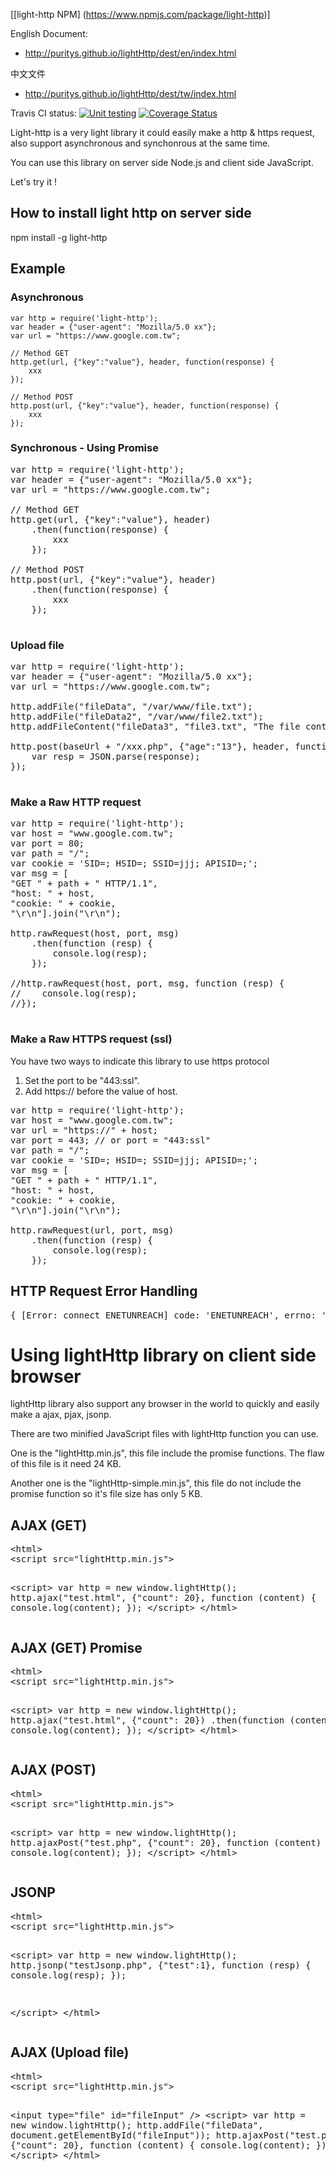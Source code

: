 
[[light-http NPM] (https://www.npmjs.com/package/light-http)]

English Document:
* http://puritys.github.io/lightHttp/dest/en/index.html

中文文件
* http://puritys.github.io/lightHttp/dest/tw/index.html


Travis CI status: [![Unit testing](https://travis-ci.org/puritys/lightHttp.png?branch=master)](https://travis-ci.org/puritys/lightHttp) [![Coverage Status](https://coveralls.io/repos/puritys/lightHttp/badge.png?branch=master)](https://coveralls.io/r/puritys/lightHttp?branch=master)

Light-http is a very light library it could easily make a http & https request, also support asynchronous and synchonrous at the same time.

You can use this library on server side Node.js  and client side JavaScript.

Let's try it !


## How to install light http on server side 
npm install -g light-http

## Example 

### Asynchronous 



    var http = require('light-http');
    var header = {"user-agent": "Mozilla/5.0 xx"};
    var url = "https://www.google.com.tw";
    
    // Method GET
    http.get(url, {"key":"value"}, header, function(response) {
        xxx
    });
    
    // Method POST
    http.post(url, {"key":"value"}, header, function(response) {
        xxx
    });


### Synchronous - Using Promise

<pre>
var http = require('light-http');
var header = {"user-agent": "Mozilla/5.0 xx"};
var url = "https://www.google.com.tw";

// Method GET
http.get(url, {"key":"value"}, header)
    .then(function(response) {
        xxx
    });

// Method POST
http.post(url, {"key":"value"}, header)
    .then(function(response) {
        xxx
    });

</pre>


### Upload file

<pre>
var http = require('light-http');
var header = {"user-agent": "Mozilla/5.0 xx"};
var url = "https://www.google.com.tw";

http.addFile("fileData", "/var/www/file.txt");
http.addFile("fileData2", "/var/www/file2.txt");
http.addFileContent("fileData3", "file3.txt", "The file content");

http.post(baseUrl + "/xxx.php", {"age":"13"}, header, function(response) {
    var resp = JSON.parse(response);
});

</pre>

### Make a Raw HTTP request
<pre>
var http = require('light-http');
var host = "www.google.com.tw";
var port = 80;
var path = "/";
var cookie = 'SID=; HSID=; SSID=jjj; APISID=;';
var msg = [
"GET " + path + " HTTP/1.1",
"host: " + host,
"cookie: " + cookie,
"\r\n"].join("\r\n");

http.rawRequest(host, port, msg)
    .then(function (resp) {
        console.log(resp);
    });

//http.rawRequest(host, port, msg, function (resp) {
//    console.log(resp);
//});

</pre>

### Make a Raw HTTPS request (ssl)

You have two ways to indicate this library to use https protocol

1. Set the port to be "443:ssl".
2. Add https:// before the value of host.

<pre>
var http = require('light-http');
var host = "www.google.com.tw";
var url = "https://" + host;
var port = 443; // or port = "443:ssl"
var path = "/";
var cookie = 'SID=; HSID=; SSID=jjj; APISID=;';
var msg = [
"GET " + path + " HTTP/1.1",
"host: " + host,
"cookie: " + cookie,
"\r\n"].join("\r\n");

http.rawRequest(url, port, msg)
    .then(function (resp) {
        console.log(resp);
    });
</pre>


HTTP Request Error Handling
----------------------------
<pre>
{ [Error: connect ENETUNREACH] code: 'ENETUNREACH', errno: 'ENETUNREACH', syscall: 'connect' }
</pre>


Using lightHttp library on client side browser
=================================

lightHttp library also support any browser in the world to quickly and easily make a ajax, pjax, jsonp.

There are two minified JavaScript files with lightHttp function  you can use.

One is the "lightHttp.min.js", this file include the promise functions. The flaw of this file is it need 24 KB.

Another one is the "lightHttp-simple.min.js", this file do not include the promise function so it's file size has only 5 KB.

AJAX (GET)
----------

<pre>
&lt;html>
&lt;script src="lightHttp.min.js"></script>
&lt;script>
var http = new window.lightHttp();
http.ajax("test.html", {"count": 20}, function (content) {
    console.log(content);
});
&lt;/script>
&lt;/html>
</pre>

AJAX (GET) Promise
----------

<pre>
&lt;html>
&lt;script src="lightHttp.min.js"></script>
&lt;script>
var http = new window.lightHttp();
http.ajax("test.html", {"count": 20})
    .then(function (content) {
        console.log(content);
    });
&lt;/script>
&lt;/html>
</pre>

AJAX (POST)
----------

<pre>
&lt;html>
&lt;script src="lightHttp.min.js"></script>
&lt;script>
var http = new window.lightHttp();
http.ajaxPost("test.php", {"count": 20}, function (content) {
    console.log(content);
});
&lt;/script>
&lt;/html>
</pre>

JSONP
------
<pre>
&lt;html>
&lt;script src="lightHttp.min.js"></script>
&lt;script>
var http = new window.lightHttp();
http.jsonp("testJsonp.php", {"test":1}, function (resp) {
    console.log(resp);
});

&lt;/script>
&lt;/html>
</pre>

AJAX (Upload file)
----------

<pre>
&lt;html>
&lt;script src="lightHttp.min.js"></script>
&lt;input type="file" id="fileInput" />
&lt;script>
var http = new window.lightHttp();
http.addFile("fileData", document.getElementById("fileInput"));
http.ajaxPost("test.php", {"count": 20}, function (content) {
    console.log(content);
});
&lt;/script>
&lt;/html>
</pre>


